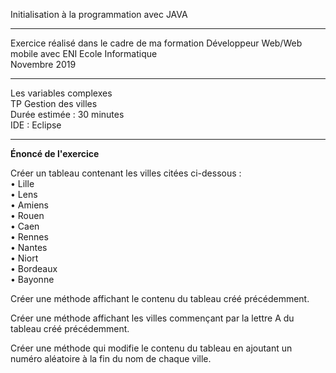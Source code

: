 Initialisation à la programmation avec JAVA 
*******************************************
Exercice réalisé dans le cadre de ma formation Développeur Web/Web mobile avec ENI Ecole Informatique  
Novembre 2019
*******************************************
Les variables complexes  
TP Gestion des villes  
Durée estimée : 30 minutes  
IDE : Eclipse  
*******************************************
__Énoncé de l'exercice__

Créer un tableau contenant les villes citées ci-dessous :  
• Lille  
• Lens  
• Amiens  
• Rouen  
• Caen  
• Rennes  
• Nantes  
• Niort  
• Bordeaux  
• Bayonne  

Créer une méthode affichant le contenu du tableau créé précédemment.  

Créer une méthode affichant les villes commençant par la lettre A du tableau créé
précédemment.  

Créer une méthode qui modifie le contenu du tableau en ajoutant un numéro aléatoire
à la fin du nom de chaque ville.  

